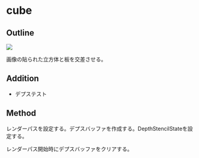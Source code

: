 # cube

## Outline

![](https://skdassoc.com/img/outer/Vulkan-Tutorial-08-cube.png)

画像の貼られた立方体と板を交差させる。

## Addition

* デプステスト

## Method

レンダーパスを設定する。デプスバッファを作成する。DepthStencilStateを設定する。

レンダーパス開始時にデプスバッファをクリアする。
